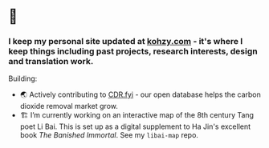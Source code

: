 # 👋 
### I keep my personal site updated at [kohzy.com](https://www.kohzy.com) - it's where I keep things including past projects, research interests, design and translation work.

Building:
- 🌏 Actively contributing to [CDR.fyi](https://github.com/cdr-marketwatch) - our open database helps the carbon dioxide removal market grow.
- 🏗️ I’m currently working on an interactive map of the 8th century Tang poet Li Bai. This is set up as a digital supplement to Ha Jin's excellent book _The Banished Immortal_. See my `libai-map` repo.
